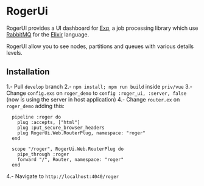 # RogerUi

RogerUI provides a UI dashboard for [Exq](https://github.com/bettyblocks/roger), a job processing library which use [RabbitMQ](https://www.rabbitmq.com) for the [Elixir](http://elixir-lang.org) language.

RogerUI allow you to see nodes, partitions and queues with various details levels.

## Installation

1.- Pull `develop` branch
2.- `npm install; npm run build` inside `priv/vue`
3.- Change `config.exs` on `roger_demo` to `config :roger_ui, :server, false` (now is using the server in host application)
4.- Change `router.ex` on `roger_demo` adding this:

```
  pipeline :roger do
    plug :accepts, ["html"]
    plug :put_secure_browser_headers
    plug RogerUi.Web.RouterPlug, namespace: "roger"
  end

  scope "/roger", RogerUi.Web.RouterPlug do
    pipe_through :roger
    forward "/", Router, namespace: "roger"
  end
```
4.- Navigate to `http://localhost:4040/roger`
